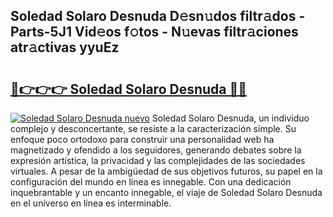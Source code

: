 ## Soledad Solaro Desnuda D𝚎sn𝚞dos filtr𝚊dos - Parts-5J1 Vid𝚎os f𝚘tos - N𝚞evas filtr𝚊ciones atr𝚊ctivas yyuEz

# <h2><a href="http://mb1jrn.tromn.icu/?c=Soledad+Solaro+Desnuda">🔗👉👉👉 Soledad Solaro Desnuda 🔗🔗</a></h2>

[![Soledad Solaro Desnuda nuevo](https://i.imgur.com/pEAQMta.gif)](http://mb1jrn.tromn.icu/?c=Soledad+Solaro+Desnuda)
Soledad Solaro Desnuda, un individuo complejo y desconcertante, se resiste a la caracterización simple. Su enfoque poco ortodoxo para construir una personalidad web ha magnetizado y ofendido a los seguidores, generando debates sobre la expresión artística, la privacidad y las complejidades de las sociedades virtuales. A pesar de la ambigüedad de sus objetivos futuros, su papel en la configuración del mundo en línea es innegable. Con una dedicación inquebrantable y un encanto innegable, el viaje de Soledad Solaro Desnuda en el universo en línea es interminable.
